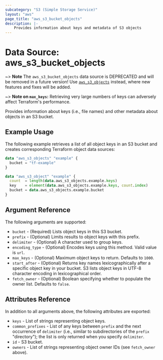```yaml
---
subcategory: "S3 (Simple Storage Service)"
layout: "aws"
page_title: "aws_s3_bucket_objects"
description: |-
    Provides information about keys and metadata of S3 objects
---
```


# Data Source: aws_s3_bucket_objects

~> **Note** The `aws_s3_bucket_objects` data source is DEPRECATED and will be removed in a future version! Use [`aws_s3_objects`](s3_objects.md) instead, where new features and fixes will be added.

~> **Note on `max_keys`:** Retrieving very large numbers of keys can adversely affect Terraform's performance.

Provides information about keys (i.e., file names) and other metadata about objects in an S3 bucket.

## Example Usage

The following example retrieves a list of all object keys in an S3 bucket and creates corresponding Terraform object data sources:

```terraform
data "aws_s3_objects" "example" {
  bucket = "tf-example"
}

data "aws_s3_object" "example" {
  count  = length(data.aws_s3_objects.example.keys)
  key    = element(data.aws_s3_objects.example.keys, count.index)
  bucket = data.aws_s3_objects.example.bucket
}
```

## Argument Reference

The following arguments are supported:

* `bucket` - (Required) Lists object keys in this S3 bucket.
* `prefix` - (Optional) Limits results to object keys with this prefix.
* `delimiter` - (Optional) A character used to group keys.
* `encoding_type` - (Optional) Encodes keys using this method. Valid value is `url`.
* `max_keys` - (Optional) Maximum object keys to return. Defaults to `1000`.
* `start_after` - (Optional) Returns key names lexicographically after a specific object key in your bucket. S3 lists object keys in UTF-8 character encoding in lexicographical order.
* `fetch_owner` - (Optional) Boolean specifying whether to populate the owner list. Defaults to `false`.

## Attributes Reference

In addition to all arguments above, the following attributes are exported:

* `keys` - List of strings representing object keys.
* `common_prefixes` - List of any keys between `prefix` and the next occurrence of `delimiter` (i.e., similar to subdirectories of the `prefix` "directory"); the list is only returned when you specify `delimiter`.
* `id` - S3 bucket.
* `owners` - List of strings representing object owner IDs (see `fetch_owner` above).
